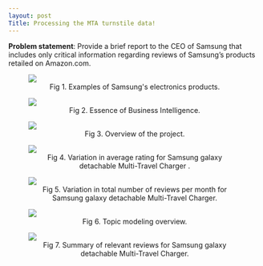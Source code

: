 ```yaml
---
layout: post
Title: Processing the MTA turnstile data!
---
```

<style>
   img {
       display: block;
       margin: auto;
   }
</style>

**Problem statement**: Provide a brief report to the CEO of Samsung that includes only critical information regarding reviews of Samsung’s products retailed on Amazon.com.


<figure>
  <img src="{{ site.baseurl }}/images/Slide1.png">
  <figcaption style="text-align:center;">Fig 1. Examples of Samsung's electronics products.</figcaption>
</figure>

<figure>
  <img src="{{ site.baseurl }}/images/Slide2.png">
  <figcaption style="text-align:center;">Fig 2. Essence of Business Intelligence.</figcaption>
</figure> 

<figure>
  <img src="{{ site.baseurl }}/images/Slide3.png">
  <figcaption style="text-align:center;">Fig 3. Overview of the project.</figcaption>
</figure> 

<figure>
  <img src="{{ site.baseurl }}/images/Slide4.png">
  <figcaption style="text-align:center;">Fig 4. Variation in average rating for Samsung galaxy detachable Multi-Travel Charger  .</figcaption>
</figure> 

<figure>
  <img src="{{ site.baseurl }}/images/Slide5.png">
  <figcaption style="text-align:center;">Fig 5. Variation in total number of reviews per month for Samsung galaxy detachable Multi-Travel Charger.</figcaption>
</figure> 

<figure>
  <img src="{{ site.baseurl }}/images/Slide6.png">
  <figcaption style="text-align:center;">Fig 6. Topic modeling overview.</figcaption>
</figure> 

<figure>
  <img src="{{ site.baseurl }}/images/Slide7.png">
  <figcaption style="text-align:center;">Fig 7. Summary of relevant reviews for 
  Samsung galaxy detachable Multi-Travel Charger.</figcaption>
</figure> 

